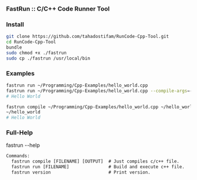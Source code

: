 ### FastRun :: C/C++ Code Runner Tool

### Install

```bash
git clone https://github.com/tahadostifam/RunCode-Cpp-Tool.git
cd RunCode-Cpp-Tool
bundle
sudo chmod +x ./fastrun
sudo cp ./fastrun /usr/local/bin
```

### Examples

```bash
fastrun run ~/Programming/Cpp-Examples/hello_world.cpp
fastrun run ~/Programming/Cpp-Examples/hello_world.cpp --compile-args=-Wall
# Hello World
```

```bash
fastrun compile ~/Programming/Cpp-Examples/hello_world.cpp ~/hello_world
~/hello_world
# Hello World
```

### Full-Help

fastrun --help

```txt
Commands:
  fastrun compile [FILENAME] [OUTPUT]  # Just compiles c/c++ file.
  fastrun run [FILENAME]               # Build and execute c++ file.
  fastrun version                      # Print version.
```
